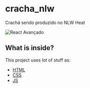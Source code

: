 # cracha_nlw
Crachá sendo produzido no NLW Heat


![React Avançado](https://raw.githubusercontent.com/React-Avancado/boilerplate/master/public/img/logo-gh.svg)
## What is inside?

This project uses lot of stuff as:

- [HTML](https://www.w3.org/standards/webdesign/)
- [CSS](https://www.w3.org/standards/webdesign/htmlcss)
- [JS](https://developer.mozilla.org/pt-BR/docs/Web/JavaScript/Language_Resources)